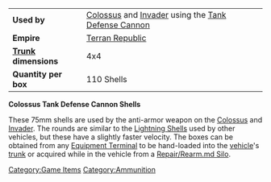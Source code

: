 |                                             |                                                                                                                                            |
| ------------------------------------------- | ------------------------------------------------------------------------------------------------------------------------------------------ |
| **Used by**                                 | [Colossus](Colossus.md) and [Invader](Invader.md) using the [Tank Defense Cannon](Tank_Defense_Cannon.md) |
| **Empire**                                  | [Terran Republic](Terran_Republic.md)                                                                                           |
| **[Trunk](Trunk.md) dimensions** | 4x4                                                                                                                                        |
| **Quantity per box**                        | 110 Shells                                                                                                                                 |

**Colossus Tank Defense Cannon Shells**

These 75mm shells are used by the anti-armor weapon on the
[Colossus](Colossus.md) and [Invader](Invader.md). The
rounds are similar to the [Lightning Shells](Lightning_Shell.md)
used by other vehicles, but these have a slightly faster velocity. The
boxes can be obtained from any [Equipment
Terminal](Equipment_Terminal.md) to be hand-loaded into the
[vehicle](vehicle.md)'s [trunk](trunk.md) or acquired
while in the vehicle from a [Repair/Rearm.md
Silo](Repair_Rearm_Silo.md).

[Category:Game Items](Category:Game_Items.md)
[Category:Ammunition](Category:Ammunition.md)

